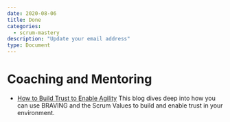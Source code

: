 ```yaml
---
date: 2020-08-06
title: Done
categories:
  - scrum-mastery
description: "Update your email address"
type: Document
---
```

# Coaching and Mentoring

- [How to Build Trust to Enable Agility](https://www.scrum.org/resources/blog/how-build-trust-enable-agility)
This blog dives deep into how you can use BRAVING and the Scrum Values to build and enable trust in your environment.

